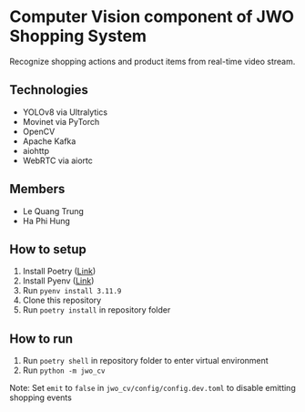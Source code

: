 # Computer Vision component of JWO Shopping System

Recognize shopping actions and product items from real-time video stream.

## Technologies

- YOLOv8 via Ultralytics
- Movinet via PyTorch
- OpenCV
- Apache Kafka
- aiohttp
- WebRTC via aiortc

## Members

- Le Quang Trung
- Ha Phi Hung

## How to setup

1. Install Poetry ([Link](https://python-poetry.org/docs/#installing-with-pipx))
2. Install Pyenv ([Link](https://github.com/pyenv/pyenv?tab=readme-ov-file#getting-pyenv))
3. Run `pyenv install 3.11.9`
4. Clone this repository
5. Run `poetry install` in repository folder

## How to run

1. Run `poetry shell` in repository folder to enter virtual environment
2. Run `python -m jwo_cv`

Note: Set `emit` to `false` in `jwo_cv/config/config.dev.toml` to disable emitting shopping events